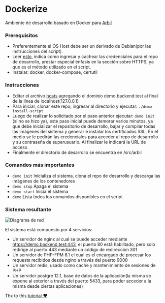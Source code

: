 # Dockerize

Ambiente de desarrollo basado en Docker para [Arbil](https://arbil.com.ar/)

### Prerequisitos

* Preferentemente el OS Host debe ser un derivado de Debian(por las instrucciones del script).
* Leer [esto](https://docs.github.com/en/get-started/getting-started-with-git/about-remote-repositories), indica como ingresar y cachear las credenciales para el repo de desarrollo, prestar especial énfasis en la sección sobre HTTPS, ya que es el método utilizado en el script.
* Instalar: docker, docker-compose, certutil

### Instrucciones
* Editar el archivo [hosts](https://linuxize.com/post/how-to-edit-your-hosts-file/) agregando el dominio demo.backend.test al final de la línea de localhost(127.0.0.1)
* Para iniciar, clonar este repo, ingresar al directorio y ejecutar:
 ``` ./demo install-script ```
* Luego de realizar lo solicitado por el paso anterior ejecutar:
  ``` demo init ```
  (si no se hizo ya), este paso inicial puede demorar varios minutos, ya que debe inicializar el repositorio de desarrollo, bajar y compilar todas las imágenes del sistema y generar e instalar los certificados SSL. En el medio se le pedirán las credenciales para acceder al repo de desarrollo y su contraseña de superusuario. Al finalizar le indicará la URL de acceso.
* Finalmente el directorio de desarrollo se encuentra en /src/arbil

### Comandos más importantes
* ```demo init``` Inicializa el sistema, clona el repo de desarrollo y descarga las imágenes de los contenedores
* ```demo stop``` Apaga el sistema 
* ```demo start``` Inicia el sistema
* ```demo``` Lista todos los comandos disponibles en el script

### Sistema resultante

![Diagrama de red](./assets/Arbil%20Network%20Diagram.png "Diagrama de red")

El sistema está compuesto por 4 servicios:
* Un servidor de nginx al cual se puede acceder mediante https://demo.backend.test:443, el puerto 80 está habilitado, pero solo redirige al puerto 443 mediante un código de redirección 301
* Un servidor de PHP-FPM 8.1 el cual es el encargado de procesar los requests recibidos desde nginx a través del puerto 9000
* Un servidor redis, usado como cache y mantenimiento de sesiones de PHP
* Un servidor postgre 12.1, base de datos de la aplicación(la misma se expone al exterior a través del puerto 5433, para poder acceder a la misma desde ciertas aplicaciones)

Thx to this [tutorial :heart:](https://github.com/osteel/docker-tutorial) 